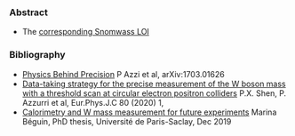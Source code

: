 ### Abstract

- The [corresponding Snomwass LOI](https://indico.cern.ch/event/951830/contributions/3999000/attachments/2095106/3521323/Wmass_SNOWMASS21-EF4_EF5_Paolo_Azzurri-166.pdf)

### Bibliography

- [Physics Behind Precision](https://arxiv.org/abs/1703.01626) P Azzi et al, arXiv:1703.01626
- [Data-taking strategy for the precise measurement of the W boson mass with a threshold scan at circular electron positron colliders](https://arxiv.org/abs/1812.09855) P.X. Shen, P. Azzurri et al, Eur.Phys.J.C 80 (2020) 1,
- [Calorimetry and W mass measurement for future experiments](https://cds.cern.ch/record/2710098/files/CERN-THESIS-2019-291.pdf) Marina Béguin, PhD thesis, Université de Paris-Saclay, Dec 2019

